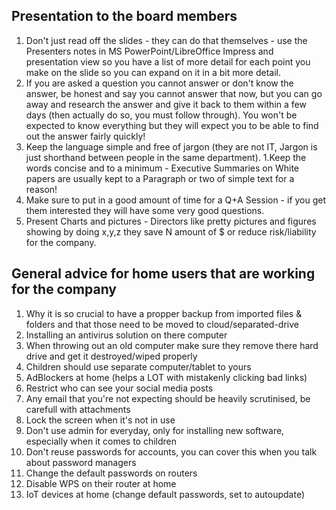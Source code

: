## Presentation to the board members
1. Don't just read off the slides - they can do that themselves - use the Presenters notes in MS PowerPoint/LibreOffice Impress and presentation view so you have a list of more detail for each point you make on the slide so you can expand on it in a bit more detail.
1. If you are asked a question you cannot answer or don't know the answer, be honest and say you cannot answer that now, but you can go away and research the answer and give it back to them within a few days (then actually do so, you must follow through). You won't be expected to know everything but they will expect you to be able to find out the answer fairly quickly!
1. Keep the language simple and free of jargon (they are not IT, Jargon is just shorthand between people in the same department).
1.Keep the words concise and to a minimum - Executive Summaries on White papers are usually kept to a Paragraph or two of simple text for a reason!
1. Make sure to put in a good amount of time for a Q+A Session - if you get them interested they will have some very good questions.
1. Present Charts and pictures - Directors like pretty pictures and figures showing by doing x,y,z they save N amount of $ or reduce risk/liability for the company.

## General advice for home users that are working for the company
1. Why it is so crucial to have a propper backup from imported files & folders and that those need to be moved to cloud/separated-drive
1. Installing an antivirus solution on there computer
1. When throwing out an old computer make sure they remove there hard drive and get it destroyed/wiped properly
1. Children should use separate computer/tablet to yours
1. AdBlockers at home (helps a LOT with mistakenly clicking bad links)
1. Restrict who can see your social media posts
1. Any email that you're not expecting should be heavily scrutinised, be carefull with attachments
1. Lock the screen when it's not in use
1. Don't use admin for everyday, only for installing new software, especially when it comes to children
1. Don't reuse passwords for accounts, you can cover this when you talk about password managers
1. Change the default passwords on routers
1. Disable WPS on their router at home
1. IoT devices at home (change default passwords, set to autoupdate)
